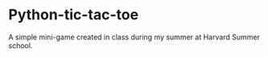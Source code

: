 # Python-tic-tac-toe

A simple mini-game created in class during my summer at Harvard Summer school.

